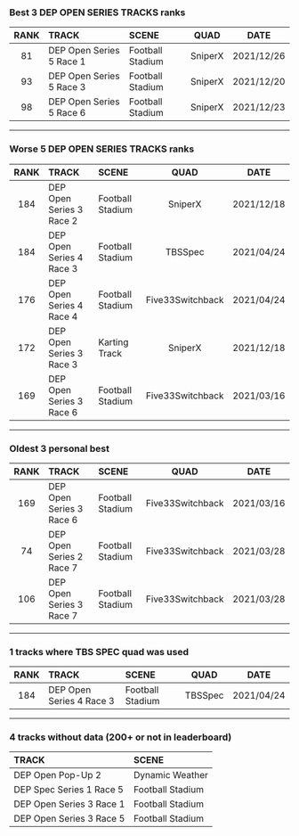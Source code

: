 ### Best 3 DEP OPEN SERIES TRACKS ranks
|RANK|TRACK|SCENE|QUAD|DATE|
|:---:|:---|:---|:---:|:---:|
|81|DEP Open Series 5 Race 1|Football Stadium|SniperX|2021/12/26|
|93|DEP Open Series 5 Race 3|Football Stadium|SniperX|2021/12/20|
|98|DEP Open Series 5 Race 6|Football Stadium|SniperX|2021/12/23|
---
### Worse 5 DEP OPEN SERIES TRACKS ranks
|RANK|TRACK|SCENE|QUAD|DATE|
|:---:|:---|:---|:---:|:---:|
|184|DEP Open Series 3 Race 2|Football Stadium|SniperX|2021/12/18|
|184|DEP Open Series 4 Race 3|Football Stadium|TBSSpec|2021/04/24|
|176|DEP Open Series 4 Race 4|Football Stadium|Five33Switchback|2021/04/24|
|172|DEP Open Series 3 Race 3|Karting Track|SniperX|2021/12/18|
|169|DEP Open Series 3 Race 6|Football Stadium|Five33Switchback|2021/03/16|
---
### Oldest 3 personal best
|RANK|TRACK|SCENE|QUAD|DATE|
|:---:|:---|:---|:---:|:---:|
|169|DEP Open Series 3 Race 6|Football Stadium|Five33Switchback|2021/03/16|
|74|DEP Open Series 2 Race 7|Football Stadium|Five33Switchback|2021/03/28|
|106|DEP Open Series 3 Race 7|Football Stadium|Five33Switchback|2021/03/28|
---
### 1 tracks where TBS SPEC quad was used
|RANK|TRACK|SCENE|QUAD|DATE|
|:---:|:---|:---|:---:|:---:|
|184|DEP Open Series 4 Race 3|Football Stadium|TBSSpec|2021/04/24|
---
### 4 tracks without data (200+ or not in leaderboard)
|TRACK|SCENE|
|:---|:---|
|DEP Open Pop-Up 2|Dynamic Weather|
|DEP Spec Series 1 Race 5|Football Stadium|
|DEP Open Series 3 Race 1|Football Stadium|
|DEP Open Series 3 Race 5|Football Stadium|
